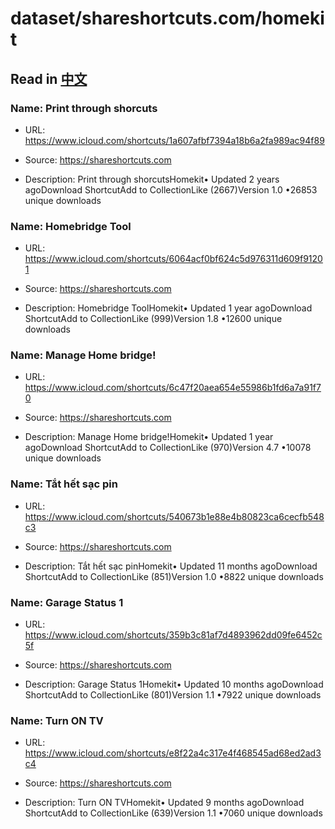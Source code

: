 # dataset/shareshortcuts.com/homekit

## Read in [中文](README_ZH.md)

### Name: Print through shorcuts

- URL: https://www.icloud.com/shortcuts/1a607afbf7394a18b6a2fa989ac94f89

- Source: https://shareshortcuts.com

- Description: Print through shorcutsHomekit• Updated 2 years agoDownload ShortcutAdd to CollectionLike (2667)Version 1.0 •26853 unique downloads

### Name: Homebridge Tool

- URL: https://www.icloud.com/shortcuts/6064acf0bf624c5d976311d609f91201

- Source: https://shareshortcuts.com

- Description: Homebridge ToolHomekit• Updated 1 year agoDownload ShortcutAdd to CollectionLike (999)Version 1.8 •12600 unique downloads

### Name: Manage Home bridge!

- URL: https://www.icloud.com/shortcuts/6c47f20aea654e55986b1fd6a7a91f70

- Source: https://shareshortcuts.com

- Description: Manage Home bridge!Homekit• Updated 1 year agoDownload ShortcutAdd to CollectionLike (970)Version 4.7 •10078 unique downloads

### Name: Tắt hết sạc pin

- URL: https://www.icloud.com/shortcuts/540673b1e88e4b80823ca6cecfb548c3

- Source: https://shareshortcuts.com

- Description: Tắt hết sạc pinHomekit• Updated 11 months agoDownload ShortcutAdd to CollectionLike (851)Version 1.0 •8822 unique downloads

### Name: Garage Status 1

- URL: https://www.icloud.com/shortcuts/359b3c81af7d4893962dd09fe6452c5f

- Source: https://shareshortcuts.com

- Description: Garage Status 1Homekit• Updated 10 months agoDownload ShortcutAdd to CollectionLike (801)Version 1.1 •7922 unique downloads

### Name: Turn ON TV

- URL: https://www.icloud.com/shortcuts/e8f22a4c317e4f468545ad68ed2ad3c4

- Source: https://shareshortcuts.com

- Description: Turn ON TVHomekit• Updated 9 months agoDownload ShortcutAdd to CollectionLike (639)Version 1.1 •7060 unique downloads

